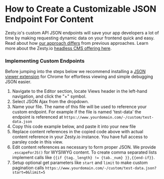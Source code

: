 # How to Create a Customizable JSON Endpoint For Content

Zesty.io's custom API JSON endpoints will save your app developers a lot of time by making requesting dynamic data on your frontend quick and easy. Read about how [our approach differs](https://blog.zesty.io/c/new-features/zesty-io-releases-customizable-json-api-endpoints/) from previous approaches. Learn more about the Zesty.io [headless CMS offering here](https://www.zesty.io/en-us/cms/headless-cms-websites-with-decoupled-architecture/).

### Implementing Custom Endpoints

Before jumping into the steps below we recommend installing a [JSON viewer extension](https://chrome.google.com/webstore/detail/jsonview/chklaanhfefbnpoihckbnefhakgolnmc) for Chrome for effortless viewing and simple debugging JSON easier.

1. Navigate to the Editor section, locate Views header in the left-hand navigation, and  click the "+" symbol. 
2. Select JSON Ajax from the dropdown.
3. Name your file. The name of this file will be used to reference your custom endpoint. For example if the file is named 'test-data' the endpoint is referenced at `https://www.yourdomain.com/-/custom/test-data.json`
4. Copy this code example below, and paste it into your new file
5. Replace content references in the copied code above with actual content reference in your Zesty.io instance. You have full access to parsley code in this view. 
6. Edit content references as necessary to form proper JSON. We provide `.escapeForJS()` for WYSIWYG content. To create comma separated lists implement calls like `{{if {tag._length} != {tab._num} }},{{end-if}}`.
7. Setup optional get parameters like `start` and `limit` to make custom pagination calls `https://www.yourdomain.com/-/custom/test-data.json?start=0&limit=5`

